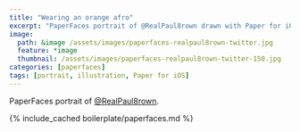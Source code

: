 ```yaml
---
title: "Wearing an orange afro"
excerpt: "PaperFaces portrait of @RealPaul8rown drawn with Paper for iOS on an iPad."
image: 
  path: &image /assets/images/paperfaces-realpaul8rown-twitter.jpg 
  feature: *image
  thumbnail: /assets/images/paperfaces-realpaul8rown-twitter-150.jpg
categories: [paperfaces]
tags: [portrait, illustration, Paper for iOS]
---
```


PaperFaces portrait of [@RealPaul8rown](https://twitter.com/RealPaul8rown).

{% include_cached boilerplate/paperfaces.md %}

